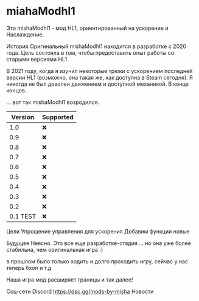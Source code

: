 # miahaModhl1

Это mishaModhl1 - мод HL1, ориентированный на ускорение и Наслаждение.

История
Оригинальный mishaModhl1 находится в разработке с 2020 года. Цель состояла в том, чтобы предоставить опыт работы со старыми версиями HL1

В 2021 году, когда я изучил некоторые трюки с ускорением последней версии HL1 (возможно, она такая же, как доступна в Steam сегодня). Я никогда не был доволен движением и доступной механикой. В конце концов..

... вот так mishaModhl1 возродился.

| Version | Supported          |
| ------- | ------------------ |
| 1.0 | :x:                |
| 0.9 | :x:                |
| 0.8 | :x:                |
| 0.7 | :x:                |
| 0.6 | :x:                |
| 0.5 | :x:                |
| 0.4 | :x:                |              
| 0.3 | :x:                |
| 0.2 | :x:                |
| 0.1 TEST | :x:           |

Цели
Упрощение управления для ускорения
Добавим функции новые

Будущее
Неясно. Это все еще разработке-стадия ... но она уже более стабильна, чем оригинальная игра :)

в прошлом было только  ходить и долго проходить игру, сейчас у нас теперь бхоп и т.д

Наша игра мод расширяет границы и так далее!

Соц-сети
Discord https://dsc.gg/mods-by-misha
Новости
